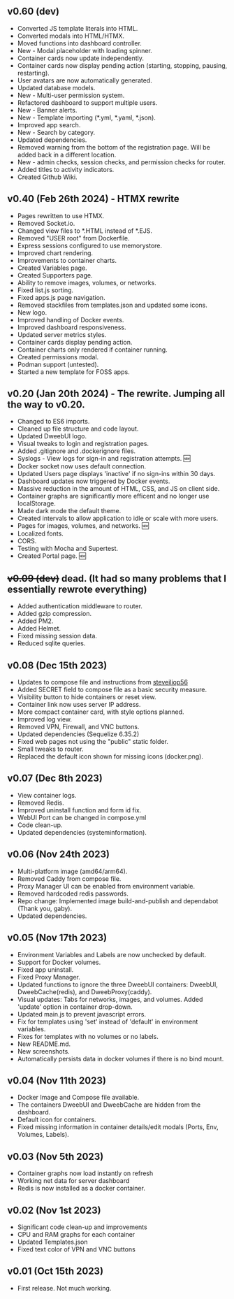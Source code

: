 ## v0.60 (dev)
* Converted JS template literals into HTML.
* Converted modals into HTML/HTMX.
* Moved functions into dashboard controller.
* New - Modal placeholder with loading spinner.
* Container cards now update independently.
* Container cards now display pending action (starting, stopping, pausing, restarting).
* User avatars are now automatically generated.
* Updated database models.
* New - Multi-user permission system.
* Refactored dashboard to support multiple users.
* New - Banner alerts.
* New - Template importing (*.yml, *.yaml, *.json).
* Improved app search.
* New - Search by category.
* Updated dependencies.
* Removed warning from the bottom of the registration page. Will be added back in a different location.
* New - admin checks, session checks, and permission checks for router. 
* Added titles to activity indicators.
* Created Github Wiki.

## v0.40 (Feb 26th 2024) - HTMX rewrite
* Pages rewritten to use HTMX.
* Removed Socket.io.
* Changed view files to *.HTML instead of *.EJS.
* Removed "USER root" from Dockerfile.
* Express sessions configured to use memorystore.
* Improved chart rendering.
* Improvements to container charts.
* Created Variables page.
* Created Supporters page.
* Ability to remove images, volumes, or networks.
* Fixed list.js sorting.
* Fixed apps.js page navigation.
* Removed stackfiles from templates.json and updated some icons.
* New logo.
* Improved handling of Docker events.
* Improved dashboard responsiveness.
* Updated server metrics styles.
* Container cards display pending action.
* Container charts only rendered if container running.
* Created permissions modal.
* Podman support (untested).
* Started a new template for FOSS apps.

## v0.20 (Jan 20th 2024) - The rewrite. Jumping all the way to v0.20.
* Changed to ES6 imports.
* Cleaned up file structure and code layout.
* Updated DweebUI logo.
* Visual tweaks to login and registration pages.
* Added .gitignore and .dockerignore files.
* Syslogs - View logs for sign-in and registration attempts. :new: 
* Docker socket now uses default connection.
* Updated Users page displays 'inactive' if no sign-ins within 30 days.
* Dashboard updates now triggered by Docker events.
* Massive reduction in the amount of HTML, CSS, and JS on client side.
* Container graphs are significantly more efficent and no longer use localStorage.
* Made dark mode the default theme.
* Created intervals to allow application to idle or scale with more users.
* Pages for images, volumes, and networks. :new: 
* Localized fonts.
* CORS.
* Testing with Mocha and Supertest.
* Created Portal page. :new:


## <del>v0.09 (dev)</del> dead. (It had so many problems that I essentially rewrote everything)
* Added authentication middleware to router.
* Added gzip compression.
* Added PM2.
* Added Helmet.
* Fixed missing session data.
* Reduced sqlite queries.

## v0.08 (Dec 15th 2023)
* Updates to compose file and instructions from [steveiliop56](https://github.com/steveiliop56)
* Added SECRET field to compose file as a basic security measure.
* Visibility button to hide containers or reset view.
* Container link now uses server IP address.
* More compact container card, with style options planned.
* Improved log view.
* Removed VPN, Firewall, and VNC buttons.
* Updated dependencies (Sequelize 6.35.2)
* Fixed web pages not using the "public" static folder.
* Small tweaks to router.
* Replaced the default icon shown for missing icons (docker.png).

## v0.07 (Dec 8th 2023)
* View container logs.
* Removed Redis.
* Improved uninstall function and form id fix.
* WebUI Port can be changed in compose.yml
* Code clean-up.
* Updated dependencies (systeminformation).
  
## v0.06 (Nov 24th 2023)
* Multi-platform image (amd64/arm64).
* Removed Caddy from compose file.
* Proxy Manager UI can be enabled from environment variable.
* Removed hardcoded redis passwords.
* Repo change: Implemented image build-and-publish and dependabot (Thank you, gaby).
* Updated dependencies.

## v0.05 (Nov 17th 2023)
* Environment Variables and Labels are now unchecked by default.
* Support for Docker volumes.
* Fixed app uninstall.
* Fixed Proxy Manager.
* Updated functions to ignore the three DweebUI containers: DweebUI, DweebCache(redis), and DweebProxy(caddy).
* Visual updates: Tabs for networks, images, and volumes. Added 'update' option in container drop-down.
* Updated main.js to prevent javascript errors.
* Fix for templates using 'set' instead of 'default' in environment variables.
* Fixes for templates with no volumes or no labels.
* New README.md.
* New screenshots.
* Automatically persists data in docker volumes if there is no bind mount.

## v0.04 (Nov 11th 2023)
* Docker Image and Compose file available.
* The containers DweebUI and DweebCache are hidden from the dashboard.
* Default icon for containers.
* Fixed missing information in container details/edit modals (Ports, Env, Volumes, Labels).

## v0.03 (Nov 5th 2023)
* Container graphs now load instantly on refresh
* Working net data for server dashboard
* Redis is now installed as a docker container.


## v0.02 (Nov 1st 2023)
* Significant code clean-up and improvements
* CPU and RAM graphs for each container
* Updated Templates.json
* Fixed text color of VPN and VNC buttons


## v0.01 (Oct 15th 2023)
* First release. Not much working.
